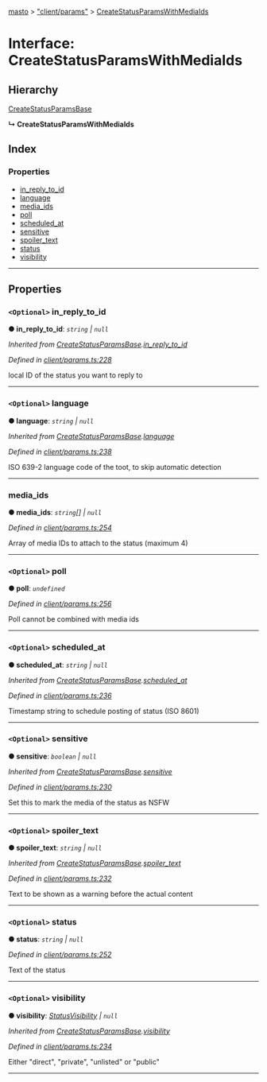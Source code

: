 [masto](../README.md) > ["client/params"](../modules/_client_params_.md) > [CreateStatusParamsWithMediaIds](../interfaces/_client_params_.createstatusparamswithmediaids.md)

# Interface: CreateStatusParamsWithMediaIds

## Hierarchy

 [CreateStatusParamsBase](_client_params_.createstatusparamsbase.md)

**↳ CreateStatusParamsWithMediaIds**

## Index

### Properties

* [in_reply_to_id](_client_params_.createstatusparamswithmediaids.md#in_reply_to_id)
* [language](_client_params_.createstatusparamswithmediaids.md#language)
* [media_ids](_client_params_.createstatusparamswithmediaids.md#media_ids)
* [poll](_client_params_.createstatusparamswithmediaids.md#poll)
* [scheduled_at](_client_params_.createstatusparamswithmediaids.md#scheduled_at)
* [sensitive](_client_params_.createstatusparamswithmediaids.md#sensitive)
* [spoiler_text](_client_params_.createstatusparamswithmediaids.md#spoiler_text)
* [status](_client_params_.createstatusparamswithmediaids.md#status)
* [visibility](_client_params_.createstatusparamswithmediaids.md#visibility)

---

## Properties

<a id="in_reply_to_id"></a>

### `<Optional>` in_reply_to_id

**● in_reply_to_id**: *`string` \| `null`*

*Inherited from [CreateStatusParamsBase](_client_params_.createstatusparamsbase.md).[in_reply_to_id](_client_params_.createstatusparamsbase.md#in_reply_to_id)*

*Defined in [client/params.ts:228](https://github.com/neet/masto.js/blob/3b7330b/src/client/params.ts#L228)*

local ID of the status you want to reply to

___
<a id="language"></a>

### `<Optional>` language

**● language**: *`string` \| `null`*

*Inherited from [CreateStatusParamsBase](_client_params_.createstatusparamsbase.md).[language](_client_params_.createstatusparamsbase.md#language)*

*Defined in [client/params.ts:238](https://github.com/neet/masto.js/blob/3b7330b/src/client/params.ts#L238)*

ISO 639-2 language code of the toot, to skip automatic detection

___
<a id="media_ids"></a>

###  media_ids

**● media_ids**: *`string`[] \| `null`*

*Defined in [client/params.ts:254](https://github.com/neet/masto.js/blob/3b7330b/src/client/params.ts#L254)*

Array of media IDs to attach to the status (maximum 4)

___
<a id="poll"></a>

### `<Optional>` poll

**● poll**: *`undefined`*

*Defined in [client/params.ts:256](https://github.com/neet/masto.js/blob/3b7330b/src/client/params.ts#L256)*

Poll cannot be combined with media ids

___
<a id="scheduled_at"></a>

### `<Optional>` scheduled_at

**● scheduled_at**: *`string` \| `null`*

*Inherited from [CreateStatusParamsBase](_client_params_.createstatusparamsbase.md).[scheduled_at](_client_params_.createstatusparamsbase.md#scheduled_at)*

*Defined in [client/params.ts:236](https://github.com/neet/masto.js/blob/3b7330b/src/client/params.ts#L236)*

Timestamp string to schedule posting of status (ISO 8601)

___
<a id="sensitive"></a>

### `<Optional>` sensitive

**● sensitive**: *`boolean` \| `null`*

*Inherited from [CreateStatusParamsBase](_client_params_.createstatusparamsbase.md).[sensitive](_client_params_.createstatusparamsbase.md#sensitive)*

*Defined in [client/params.ts:230](https://github.com/neet/masto.js/blob/3b7330b/src/client/params.ts#L230)*

Set this to mark the media of the status as NSFW

___
<a id="spoiler_text"></a>

### `<Optional>` spoiler_text

**● spoiler_text**: *`string` \| `null`*

*Inherited from [CreateStatusParamsBase](_client_params_.createstatusparamsbase.md).[spoiler_text](_client_params_.createstatusparamsbase.md#spoiler_text)*

*Defined in [client/params.ts:232](https://github.com/neet/masto.js/blob/3b7330b/src/client/params.ts#L232)*

Text to be shown as a warning before the actual content

___
<a id="status"></a>

### `<Optional>` status

**● status**: *`string` \| `null`*

*Defined in [client/params.ts:252](https://github.com/neet/masto.js/blob/3b7330b/src/client/params.ts#L252)*

Text of the status

___
<a id="visibility"></a>

### `<Optional>` visibility

**● visibility**: *[StatusVisibility](../modules/_entities_status_.md#statusvisibility) \| `null`*

*Inherited from [CreateStatusParamsBase](_client_params_.createstatusparamsbase.md).[visibility](_client_params_.createstatusparamsbase.md#visibility)*

*Defined in [client/params.ts:234](https://github.com/neet/masto.js/blob/3b7330b/src/client/params.ts#L234)*

Either "direct", "private", "unlisted" or "public"

___


